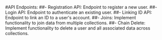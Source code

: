 #API Endpoints:
      ##- Registration API: Endpoint to register a new user.
      ##- Login API: Endpoint to authenticate an existing user.
      ##- Linking ID API: Endpoint to link an ID to a user's account.
      ##- Joins: Implement functionality to join data from multiple collections.
      ##- Chain Delete: Implement functionality to delete a user and all associated data across collections.
